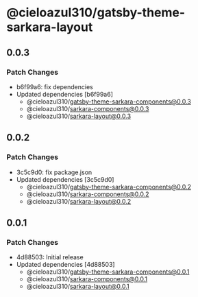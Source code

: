 # @cieloazul310/gatsby-theme-sarkara-layout

## 0.0.3

### Patch Changes

- b6f99a6: fix dependencies
- Updated dependencies [b6f99a6]
  - @cieloazul310/gatsby-theme-sarkara-components@0.0.3
  - @cieloazul310/sarkara-components@0.0.3
  - @cieloazul310/sarkara-layout@0.0.3

## 0.0.2

### Patch Changes

- 3c5c9d0: fix package.json
- Updated dependencies [3c5c9d0]
  - @cieloazul310/gatsby-theme-sarkara-components@0.0.2
  - @cieloazul310/sarkara-components@0.0.2
  - @cieloazul310/sarkara-layout@0.0.2

## 0.0.1

### Patch Changes

- 4d88503: Initial release
- Updated dependencies [4d88503]
  - @cieloazul310/gatsby-theme-sarkara-components@0.0.1
  - @cieloazul310/sarkara-components@0.0.1
  - @cieloazul310/sarkara-layout@0.0.1
